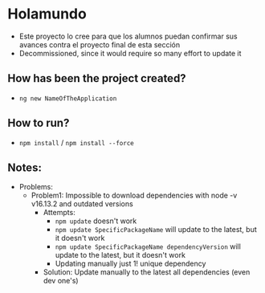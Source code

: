 # Holamundo

* Este proyecto lo cree para que los alumnos puedan confirmar sus avances contra el proyecto final de esta sección
* Decommissioned, since it would require so many effort to update it

## How has been the project created?
* `ng new NameOfTheApplication`

## How to run?
* `npm install` / `npm install --force`

## Notes:
* Problems:
  * Problem1: Impossible to download dependencies with node -v v16.13.2 and outdated versions
    * Attempts:
      * `npm update`  doesn't work
      * `npm update SpecificPackageName` will update to the latest, but it doesn't work
      * `npm update SpecificPackageName dependencyVersion` will update to the latest, but it doesn't work
      * Updating manually just 1! unique dependency
    * Solution: Update manually to the latest all dependencies (even dev one's)
